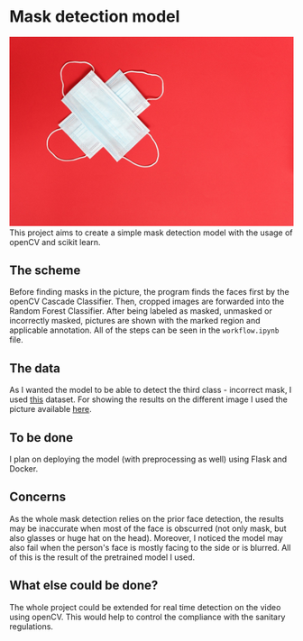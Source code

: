 # Mask detection model
![mask_detection](static/mask_example.jpg)  
This project aims to create a simple mask detection model with the usage of openCV and scikit learn.
## The scheme
Before finding masks in the picture, the program finds the faces first by the openCV Cascade Classifier. Then, cropped images are forwarded into the Random Forest Classifier. After being labeled as masked, unmasked or incorrectly masked, pictures are shown with the marked region and applicable annotation. All of the steps can be seen in the `workflow.ipynb` file.
## The data
As I wanted the model to be able to detect the third class - incorrect mask, I used [this](https://www.kaggle.com/spandanpatnaik09/face-mask-detectormask-not-mask-incorrect-mask) dataset. For showing the results on the different image I used the picture available [here](https://www.kaggle.com/andrewmvd/face-mask-detection).
## To be done
I plan on deploying the model (with preprocessing as well) using Flask and Docker.
## Concerns
As the whole mask detection relies on the prior face detection, the results may be inaccurate when most of the face is obscurred (not only mask, but also glasses or huge hat on the head). Moreover, I noticed the model may also fail when the person's face is mostly facing to the side or is blurred. All of this is the result of the pretrained model I used.
## What else could be done?
The whole project could be extended for real time detection on the video using openCV. This would help to control the compliance with the sanitary regulations.